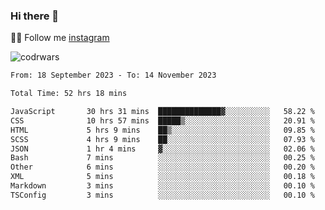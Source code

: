 ### Hi there 👋

👨‍💻 Follow me [instagram](https://instagram.com/an.grsmnko?igshid=ZDdkNTZiNTM=](https://instagram.com/an.grsmnko?igshid=ZDdkNTZiNTM=))

![codrwars](https://www.codewars.com/users/rsschool_c9af20f58c35c696/badges/micro) 

<!--START_SECTION:waka-->

```txt
From: 18 September 2023 - To: 14 November 2023

Total Time: 52 hrs 18 mins

JavaScript       30 hrs 31 mins  ██████████████▓░░░░░░░░░░   58.22 %
CSS              10 hrs 57 mins  █████▒░░░░░░░░░░░░░░░░░░░   20.91 %
HTML             5 hrs 9 mins    ██▒░░░░░░░░░░░░░░░░░░░░░░   09.85 %
SCSS             4 hrs 9 mins    ██░░░░░░░░░░░░░░░░░░░░░░░   07.93 %
JSON             1 hr 4 mins     ▓░░░░░░░░░░░░░░░░░░░░░░░░   02.06 %
Bash             7 mins          ░░░░░░░░░░░░░░░░░░░░░░░░░   00.25 %
Other            6 mins          ░░░░░░░░░░░░░░░░░░░░░░░░░   00.20 %
XML              5 mins          ░░░░░░░░░░░░░░░░░░░░░░░░░   00.18 %
Markdown         3 mins          ░░░░░░░░░░░░░░░░░░░░░░░░░   00.10 %
TSConfig         3 mins          ░░░░░░░░░░░░░░░░░░░░░░░░░   00.10 %
```

<!--END_SECTION:waka-->
